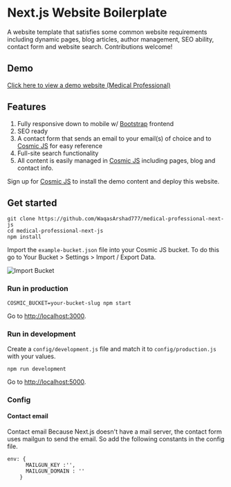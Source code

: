 # Next.js Website Boilerplate
A website template that satisfies some common website requirements including dynamic pages, blog articles, author management, SEO ability, contact form and website search.  Contributions welcome!
## Demo
[Click here to view a demo website (Medical Professional)](https://cosmicjs.com/apps/medical-professional/demo)
## Features
1. Fully responsive down to mobile w/ [Bootstrap](http://getbootstrap.com) frontend<br />
2. SEO ready<br />
3. A contact form that sends an email to your email(s) of choice and to [Cosmic JS](https://cosmicjs.com) for easy reference<br />
4. Full-site search functionality<br />
5. All content is easily managed in [Cosmic JS](https://cosmicjs.com) including pages, blog and contact info.

Sign up for [Cosmic JS](https://cosmicjs.com) to install the demo content and deploy this website.

## Get started
```
git clone https://github.com/WaqasArshad777/medical-professional-next-js
cd medical-professional-next-js
npm install
```
Import the `example-bucket.json` file into your Cosmic JS bucket.  To do this go to Your Bucket > Settings > Import / Export Data.

![Import Bucket](https://cosmicjs.com/uploads/4edef890-52e6-11e6-9a1c-233e4e7aa20d-ZadK2PbDDR.gif "Import Bucket")

### Run in production
```
COSMIC_BUCKET=your-bucket-slug npm start
```
Go to [http://localhost:3000](http://localhost:3000).
### Run in development
Create a `config/development.js` file and match it to `config/production.js` with your values.
```
npm run development
```
Go to [http://localhost:5000](http://localhost:5000).
### Config
#### Contact email
 Contact email Because Next.js doesn't have a mail server, the contact form uses mailgun to send the email. So add the following constants in the config file.

```
env: {
      MAILGUN_KEY :'',
      MAILGUN_DOMAIN : ''
    }
```